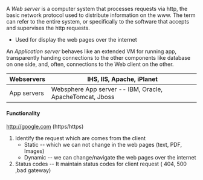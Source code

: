 A *Web server* is a computer system that processes requests via http, the basic network protocol used to distribute information on the www. The term can refer to the entire system, or specifically to the software that accepts and supervises the http requests.
* Used for display the web pages over the internet


An *Application server* behaves like an extended VM for running app, transparently handing connections to the other components like database on one side, and, often, connections to the Web client on the other. 

| Webservers  | IHS, IIS, Apache, iPlanet                                |
| ----------- | -------------------------------------------------------- |
| App servers | Websphere App server -- IBM, Oracle, ApacheTomcat, Jboss |
#### Functionality
http://google.com    (https/https)
1. Identify the request which are comes from the client
	* Static -- which we can not change in the web pages (text, PDF, Images)
	* Dynamic -- we can change/navigate the web pages over the internet
2. Status codes --  It maintain status codes for client request ( 404, 500 ,bad gateway)